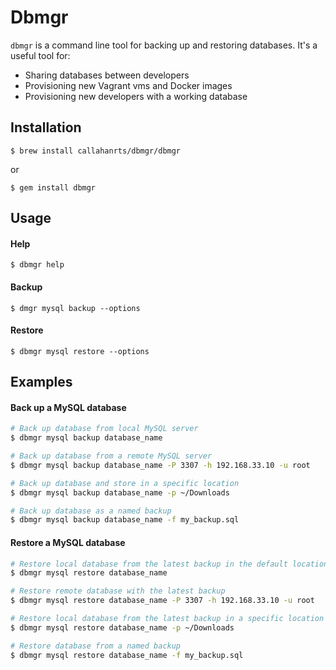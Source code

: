 # Dbmgr

`dbmgr` is a command line tool for backing up and restoring databases. It's a useful
tool for:
- Sharing databases between developers
- Provisioning new Vagrant vms and Docker images
- Provisioning new developers with a working database

## Installation

```
$ brew install callahanrts/dbmgr/dbmgr
```
or
```
$ gem install dbmgr
```

## Usage

#### Help
```
$ dbmgr help
```

#### Backup
```
$ dmgr mysql backup --options
```

#### Restore
```
$ dbmgr mysql restore --options
```

## Examples
#### Back up a MySQL database

```bash
# Back up database from local MySQL server
$ dbmgr mysql backup database_name

# Back up database from a remote MySQL server
$ dbmgr mysql backup database_name -P 3307 -h 192.168.33.10 -u root

# Back up database and store in a specific location
$ dbmgr mysql backup database_name -p ~/Downloads

# Back up database as a named backup
$ dbmgr mysql backup database_name -f my_backup.sql
```

#### Restore a MySQL database
```bash
# Restore local database from the latest backup in the default location
$ dbmgr mysql restore database_name

# Restore remote database with the latest backup
$ dbmgr mysql restore database_name -P 3307 -h 192.168.33.10 -u root

# Restore local database from the latest backup in a specific location
$ dbmgr mysql restore database_name -p ~/Downloads

# Restore database from a named backup
$ dbmgr mysql restore database_name -f my_backup.sql
```
